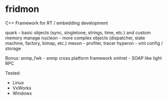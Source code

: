 # fridmon
C++ Framework for RT / embedding development

quark - basic objects (sync, singletone, strings, time, etc.) and custom memory manage
nucleon - more complex objects (dispatcher, state machine, factory, bimap, etc.)
meson - profiler, tracer
hyperon - xml config / storage

Bonus:
snmp_fwk - snmp cross platform framework
xmlnet - SOAP like light RPC

Tested:
- Linux
- VxWorks
- Windows

